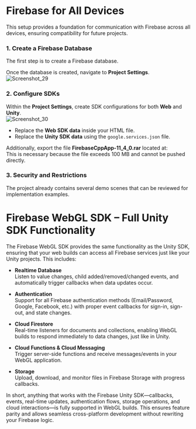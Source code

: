 # Firebase for All Devices

This setup provides a foundation for communication with Firebase across all devices, ensuring compatibility for future projects.

### 1. Create a Firebase Database
The first step is to create a Firebase database.

Once the database is created, navigate to **Project Settings**.  
![Screenshot_29](https://github.com/IndigoGameStudio/Firebase-PC-and-WebGl-SDK/assets/29728342/ac14d18c-7d0b-4956-abd0-1c162e175837)

### 2. Configure SDKs
Within the **Project Settings**, create SDK configurations for both **Web** and **Unity**.  
![Screenshot_30](https://github.com/IndigoGameStudio/Firebase-PC-and-WebGl-SDK/assets/29728342/47302415-9950-45ec-9b23-4c7a30836b7e)

- Replace the **Web SDK data** inside your HTML file.  
- Replace the **Unity SDK data** using the `google.services.json` file.

Additionally, export the file **FirebaseCppApp-11_4_0.rar** located at:  
This is necessary because the file exceeds 100 MB and cannot be pushed directly.

### 3. Security and Restrictions
The project already contains several demo scenes that can be reviewed for implementation examples.

# Firebase WebGL SDK – Full Unity SDK Functionality

The Firebase WebGL SDK provides the same functionality as the Unity SDK, ensuring that your web builds can access all Firebase services just like your Unity projects. 
This includes:

- **Realtime Database**  
  Listen to value changes, child added/removed/changed events, and automatically trigger callbacks when data updates occur.

- **Authentication**  
  Support for all Firebase authentication methods (Email/Password, Google, Facebook, etc.) with proper event callbacks for sign-in, sign-out, and state changes.

- **Cloud Firestore**  
  Real-time listeners for documents and collections, enabling WebGL builds to respond immediately to data changes, just like in Unity.

- **Cloud Functions & Cloud Messaging**  
  Trigger server-side functions and receive messages/events in your WebGL application.

- **Storage**  
  Upload, download, and monitor files in Firebase Storage with progress callbacks.

In short, anything that works with the Firebase Unity SDK—callbacks, events, real-time updates, authentication flows, storage operations, and cloud interactions—is fully supported in WebGL builds. This ensures feature parity and allows seamless cross-platform development without rewriting your Firebase logic.
